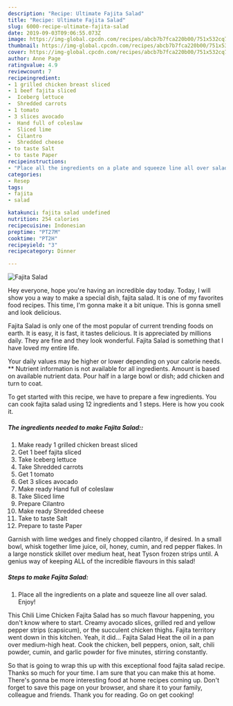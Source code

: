 ```yaml
---
description: "Recipe: Ultimate Fajita Salad"
title: "Recipe: Ultimate Fajita Salad"
slug: 6000-recipe-ultimate-fajita-salad
date: 2019-09-03T09:06:55.073Z
image: https://img-global.cpcdn.com/recipes/abcb7b7fca220b00/751x532cq70/fajita-salad-recipe-main-photo.jpg
thumbnail: https://img-global.cpcdn.com/recipes/abcb7b7fca220b00/751x532cq70/fajita-salad-recipe-main-photo.jpg
cover: https://img-global.cpcdn.com/recipes/abcb7b7fca220b00/751x532cq70/fajita-salad-recipe-main-photo.jpg
author: Anne Page
ratingvalue: 4.9
reviewcount: 7
recipeingredient:
- 1 grilled chicken breast sliced
- 1 beef fajita sliced
-  Iceberg lettuce
-  Shredded carrots
- 1 tomato
- 3 slices avocado
-  Hand full of coleslaw
-  Sliced lime
-  Cilantro
-  Shredded cheese
- to taste Salt
- to taste Paper
recipeinstructions:
- "Place all the ingredients on a plate and squeeze line all over salad. Enjoy!"
categories:
- Resep
tags:
- fajita
- salad

katakunci: fajita salad undefined
nutrition: 254 calories
recipecuisine: Indonesian
preptime: "PT27M"
cooktime: "PT2H"
recipeyield: "3"
recipecategory: Dinner

---
```



![Fajita Salad](https://img-global.cpcdn.com/recipes/abcb7b7fca220b00/751x532cq70/fajita-salad-recipe-main-photo.jpg)

Hey everyone, hope you're having an incredible day today. Today, I will show you a way to make a special dish, fajita salad. It is one of my favorites food recipes. This time, I'm gonna make it a bit unique. This is gonna smell and look delicious.

Fajita Salad is only one of the most popular of current trending foods on earth. It is easy, it is fast, it tastes delicious. It is appreciated by millions daily. They are fine and they look wonderful. Fajita Salad is something that I have loved my entire life.

Your daily values may be higher or lower depending on your calorie needs. ** Nutrient information is not available for all ingredients. Amount is based on available nutrient data. Pour half in a large bowl or dish; add chicken and turn to coat.


To get started with this recipe, we have to prepare a few ingredients. You can cook fajita salad using 12 ingredients and 1 steps. Here is how you cook it.

##### The ingredients needed to make Fajita Salad::

1. Make ready 1 grilled chicken breast sliced
1. Get 1 beef fajita sliced
1. Take  Iceberg lettuce
1. Take  Shredded carrots
1. Get 1 tomato
1. Get 3 slices avocado
1. Make ready  Hand full of coleslaw
1. Take  Sliced lime
1. Prepare  Cilantro
1. Make ready  Shredded cheese
1. Take to taste Salt
1. Prepare to taste Paper


Garnish with lime wedges and finely chopped cilantro, if desired. In a small bowl, whisk together lime juice, oil, honey, cumin, and red pepper flakes. In a large nonstick skillet over medium heat, heat Tyson frozen strips until. A genius way of keeping ALL of the incredible flavours in this salad! 

##### Steps to make Fajita Salad:

1. Place all the ingredients on a plate and squeeze line all over salad. Enjoy!


This Chili Lime Chicken Fajita Salad has so much flavour happening, you don&#39;t know where to start. Creamy avocado slices, grilled red and yellow pepper strips (capsicum), or the succulent chicken thighs. Fajita territory went down in this kitchen. Yeah, it did… Fajita Salad Heat the oil in a pan over medium-high heat. Cook the chicken, bell peppers, onion, salt, chili powder, cumin, and garlic powder for five minutes, stirring constantly. 

So that is going to wrap this up with this exceptional food fajita salad recipe. Thanks so much for your time. I am sure that you can make this at home. There's gonna be more interesting food at home recipes coming up. Don't forget to save this page on your browser, and share it to your family, colleague and friends. Thank you for reading. Go on get cooking!
